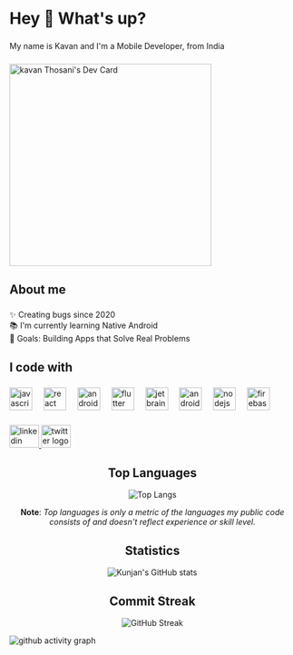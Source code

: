 <h1 align="left">Hey 👋 What's up?</h1>

###

<p align="left">My name is Kavan and I'm a Mobile Developer, from India</p>

###
<a href="https://app.daily.dev/kavanthosani"><img src="https://api.daily.dev/devcards/v2/8gci701OHl60RSohkOyOi.png?type=default&r=6gl" width="356" alt="kavan Thosani's Dev Card"/></a>

###


###

<h2 align="left">About me</h2>

###

<p align="left">✨ Creating bugs since 2020<br>📚 I'm currently learning Native Android<br>🎯 Goals: Building Apps that Solve Real Problems</p>

###

<h2 align="left">I code with</h2>

###

<div align="left">
  <img src="https://cdn.jsdelivr.net/gh/devicons/devicon/icons/javascript/javascript-original.svg" height="40" alt="javascript logo"  />
  <img width="12" />
  <img src="https://cdn.jsdelivr.net/gh/devicons/devicon/icons/react/react-original.svg" height="40" alt="react logo"  />
  <img width="12" />
  <img src="https://cdn.jsdelivr.net/gh/devicons/devicon/icons/androidstudio/androidstudio-original.svg" height="40" alt="androidstudio logo"  />
  <img width="12" />
  <img src="https://cdn.jsdelivr.net/gh/devicons/devicon/icons/flutter/flutter-original.svg" height="40" alt="flutter logo"  />
  <img width="12" />
  <img src="https://cdn.jsdelivr.net/gh/devicons/devicon/icons/jetbrains/jetbrains-original.svg" height="40" alt="jetbrains logo"  />
  <img width="12" />
  <img src="https://cdn.jsdelivr.net/gh/devicons/devicon/icons/android/android-original.svg" height="40" alt="android logo"  />
  <img width="12" />
  <img src="https://cdn.jsdelivr.net/gh/devicons/devicon/icons/nodejs/nodejs-original.svg" height="40" alt="nodejs logo"  />
  <img width="12" />
  <img src="https://cdn.simpleicons.org/firebase/FFCA28" height="40" alt="firebase logo"  />
</div>

###

<div align="left">
  <a href="https://www.linkedin.com/in/kavanthosani/" target="_blank">
    <img src="https://raw.githubusercontent.com/maurodesouza/profile-readme-generator/master/src/assets/icons/social/linkedin/default.svg" width="52" height="40" alt="linkedin logo"  />
  </a>
  <a href="https://twitter.com/ThosaniKavan" target="_blank">
    <img src="https://raw.githubusercontent.com/maurodesouza/profile-readme-generator/master/src/assets/icons/social/twitter/default.svg" width="52" height="40" alt="twitter logo"  />
  </a>
</div>

###

<div align="center">

## Top Languages

![Top Langs](https://github-readme-stats.vercel.app/api/top-langs/?username=kavan2003&layout=compact&theme=radical)

<b>Note</b>: *Top languages is only a metric of the languages my public code consists of and doesn't reflect experience or skill level.*

## Statistics

![Kunjan's GitHub stats](https://github-readme-stats.vercel.app/api?username=kavan2003&show_icons=true&theme=radical)

## Commit Streak

![GitHub Streak](https://github-readme-streak-stats.herokuapp.com?user=kavan2003&tshow_icons=true&theme=radical)
     
</div>

![github activity graph](https://github-readme-activity-graph.vercel.app/graph?username=kavan2003&bg_color=000000&color=ffffff&line=0164e4&point=8500db)
